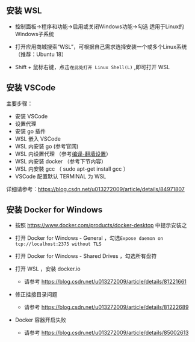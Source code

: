 ## 安装 WSL

  - 控制面板->程序和功能->启用或关闭Windows功能->勾选 适用于Linux的Windows子系统

  - 打开应用商城搜索“WSL”，可根据自己需求选择安装一个或多个Linux系统（推荐：Ubuntu 18）

  - Shift + 鼠标右键，点击`在此处打开 Linux Shell(L)` ,即可打开 WSL

## 安装 VSCode

主要步骤：

  - 安装 VSCode
  - 设置代理
  - 安装 go 插件
  - WSL 嵌入 VSCode
  - WSL 内安装 go (参考官网)
  - WSL 内设置代理 （参考[编译-翻墙设置](编译-翻墙设置.md)）
  - WSL 内安装 docker （参考下节内容）
  - WSL 内安裝 gcc （ sudo apt-get install gcc ）
  - VSCode 配置默认 TERMINAL 为 WSL

详细请参考：https://blog.csdn.net/u013272009/article/details/84971807


## 安装 Docker for Windows

  - 按照 https://www.docker.com/products/docker-desktop 中提示安装之

  - 打开 Docker for Windows - General ，勾选`Expose daemon on tcp://localhost:2375 without TLS`

  - 打开 Docker for Windows - Shared Drives ，勾选所有盘符

  - 打开 WSL ，安装 docker.io
    - 请参考 https://blog.csdn.net/u013272009/article/details/81221661

  - 修正挂接目录问题
    - 请参考 https://blog.csdn.net/u013272009/article/details/81222689

  - Docker 容器开启失败
    - 请参考 https://blog.csdn.net/u013272009/article/details/85002613
